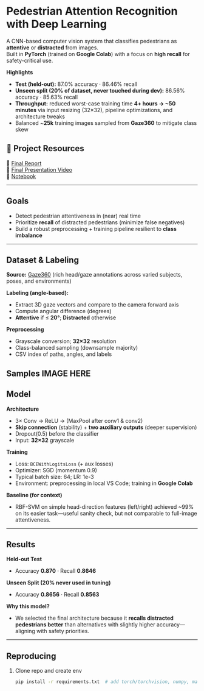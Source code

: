 

# Pedestrian Attention Recognition with Deep Learning

A CNN-based computer vision system that classifies pedestrians as **attentive** or **distracted** from images.  
Built in **PyTorch** (trained on **Google Colab**) with a focus on **high recall** for safety-critical use.

**Highlights**
- **Test (held-out):** 87.0% accuracy · 86.46% recall  
- **Unseen split (20% of dataset, never touched during dev):** 86.56% accuracy · 85.63% recall  
- **Throughput:** reduced worst-case training time **4+ hours → ~50 minutes** via input resizing (32×32), pipeline optimizations, and architecture tweaks  
- Balanced ~**25k** training images sampled from **Gaze360** to mitigate class skew

## 🔗 Project Resources

📄 [Final Report](./docs/final_report.pdf)  
🎥 [Final Presentation Video](https://drive.google.com/file/d/1eysPCwh5j9hsn4KD0-tqDmSl9IHSxEUp/view?usp=sharing)  
📓 [Notebook](./notebooks/final_training.ipynb)


---

## Goals
- Detect pedestrian attentiveness in (near) real time  
- Prioritize **recall** of distracted pedestrians (minimize false negatives)  
- Build a robust preprocessing + training pipeline resilient to **class imbalance**

---

## Dataset & Labeling
**Source:** [Gaze360](https://gamma.csail.mit.edu/gaze360/) (rich head/gaze annotations across varied subjects, poses, and environments) 

**Labeling (angle-based):**
- Extract 3D gaze vectors and compare to the camera forward axis
- Compute angular difference (degrees)
- **Attentive** if ≤ **20°**; **Distracted** otherwise

**Preprocessing**
- Grayscale conversion; **32×32** resolution
- Class-balanced sampling (downsample majority)
- CSV index of paths, angles, and labels

**Samples**
IMAGE HERE
---

## Model
**Architecture**
- 3× Conv → ReLU → (MaxPool after conv1 & conv2)  
- **Skip connection** (stability) + **two auxiliary outputs** (deeper supervision)  
- Dropout(0.5) before the classifier  
- Input: **32×32** grayscale

**Training**
- Loss: `BCEWithLogitsLoss` (+ aux losses)  
- Optimizer: SGD (momentum 0.9)  
- Typical batch size: 64; LR: 1e-3  
- Environment: preprocessing in local VS Code; training in **Google Colab**

**Baseline (for context)**
- RBF-SVM on simple head-direction features (left/right) achieved ~99% on its easier task—useful sanity check, but not comparable to full-image attentiveness.

---

## Results
**Held-out Test**
- Accuracy **0.870** · Recall **0.8646**

**Unseen Split (20% never used in tuning)**
- Accuracy **0.8656** · Recall **0.8563**

**Why this model?**
- We selected the final architecture because it **recalls distracted pedestrians better** than alternatives with slightly higher accuracy—aligning with safety priorities.

---

## Reproducing
1. Clone repo and create env  
   ```bash
   pip install -r requirements.txt  # add torch/torchvision, numpy, matplotlib, scikit-learn, etc.
